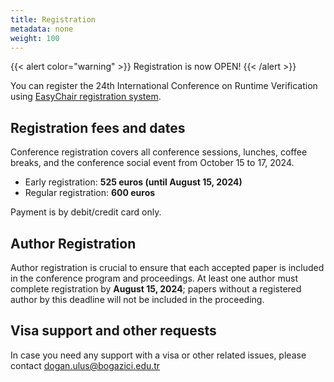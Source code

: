 ```yaml
---
title: Registration
metadata: none
weight: 100
---
```


{{< alert color="warning" >}}
    Registration is now OPEN!
{{< /alert >}}

You can register the 24th International Conference on Runtime Verification using [EasyChair registration system](https://easychair.org/my/conference?conf=rv2024). 

## Registration fees and dates

Conference registration covers all conference sessions, lunches, coffee breaks, and
the conference social event from October 15 to 17, 2024. 

- Early registration: **525 euros (until August 15, 2024)**
- Regular registration: **600 euros**

Payment is by debit/credit card only.

## Author Registration

Author registration is crucial to ensure that each accepted paper is
included in the conference program and proceedings. At least one author
must complete registration by **August 15, 2024**; papers without a
registered author by this deadline will not be included in the
proceeding.

## Visa support and other requests

In case you need any support with a visa or other related issues, please contact [dogan.ulus@bogazici.edu.tr]()

